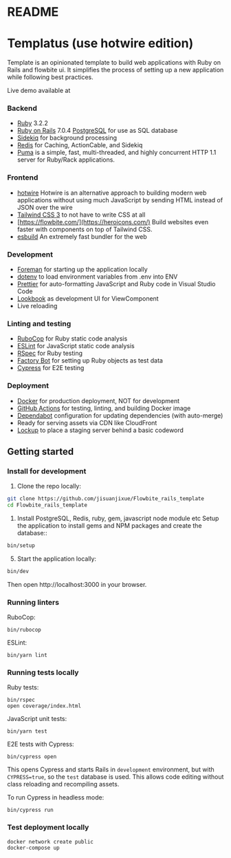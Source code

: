# README


# Templatus (use hotwire edition)
Template is an opinionated template to build web applications with Ruby on Rails and flowbite ui. It simplifies the process of setting up a new application while following best practices.

Live demo available at

### Backend

- [Ruby](https://www.ruby-lang.org/de/) 3.2.2
- [Ruby on Rails](https://rubyonrails.org/) 7.0.4
[PostgreSQL](https://www.postgresql.org/) for use as SQL database
- [Sidekiq](https://sidekiq.org/) for background processing
- [Redis](https://redis.io/) for Caching, ActionCable, and Sidekiq
- [Puma](https://puma.io/) is a simple, fast, multi-threaded, and highly concurrent HTTP 1.1 server for Ruby/Rack applications.

### Frontend

- [hotwire](https://hotwired.dev/) Hotwire is an alternative approach to building modern web applications without using much JavaScript by sending HTML instead of JSON over the wire
- [Tailwind CSS 3](https://tailwindcss.com/) to not have to write CSS at all
- [https://flowbite.com/](https://heroicons.com/) Build websites even faster with components on top of Tailwind CSS.
- [esbuild](https://esbuild.github.io/) An extremely fast bundler for the web

### Development

- [Foreman](https://github.com/ddollar/foreman) for starting up the application locally
- [dotenv](https://github.com/bkeepers/dotenv) to load environment variables from .env into ENV
- [Prettier](https://prettier.io/) for auto-formatting JavaScript and Ruby code in Visual Studio Code
- [Lookbook](https://github.com/allmarkedup/lookbook) as development UI for ViewComponent
- Live reloading

### Linting and testing

- [RuboCop](https://rubocop.org/) for Ruby static code analysis
- [ESLint](https://eslint.org/) for JavaScript static code analysis
- [RSpec](https://rspec.info/) for Ruby testing
- [Factory Bot](https://github.com/thoughtbot/factory_bot) for setting up Ruby objects as test data
- [Cypress](https://www.cypress.io/) for E2E testing

### Deployment

- [Docker](https://www.docker.com/) for production deployment, NOT for development
- [GitHub Actions](https://docs.github.com/en/actions) for testing, linting, and building Docker image
- [Dependabot](https://docs.github.com/en/code-security/supply-chain-security/keeping-your-dependencies-updated-automatically/about-dependabot-version-updates) configuration for updating dependencies (with auto-merge)
- Ready for serving assets via CDN like CloudFront
- [Lockup](https://lockup.interdiscipline.com/) to place a staging server behind a basic codeword


## Getting started

### Install for development

1. Clone the repo locally:

```bash
git clone https://github.com/jisuanjixue/Flowbite_rails_template
cd Flowbite_rails_template
```

1. Install PostgreSQL, Redis, ruby, gem, javascript node module etc Setup the application to install gems and NPM packages and create the database::

```bash
bin/setup
```

5. Start the application locally:

```bash
bin/dev
```

Then open http://localhost:3000 in your browser.


### Running linters

RuboCop:

```
bin/rubocop
```

ESLint:

```
bin/yarn lint
```

### Running tests locally

Ruby tests:

```
bin/rspec
open coverage/index.html
```

JavaScript unit tests:

```
bin/yarn test
```

E2E tests with Cypress:

```
bin/cypress open
```

This opens Cypress and starts Rails in `development` environment, but with `CYPRESS=true`, so the `test` database is used. This allows code editing without class reloading and recompiling assets.

To run Cypress in headless mode:

```
bin/cypress run
```

### Test deployment locally

```
docker network create public
docker-compose up
```

